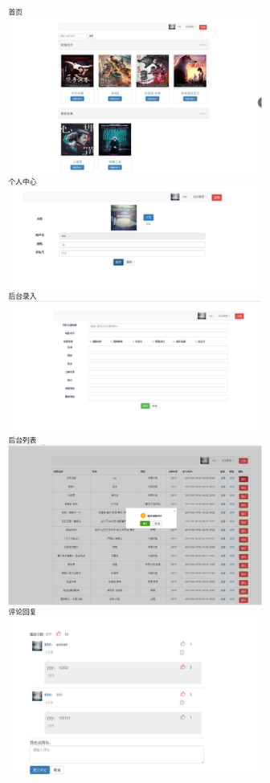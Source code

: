 首页
![首页](/demonstrate/home.jpg)
个人中心
![个人中心](/demonstrate/user.jpg)
后台录入
![后台录入](/demonstrate/admin.jpg)
后台列表
![后台列表](/demonstrate/adminlist.jpg)
评论回复
![评论回复](/demonstrate/comment.jpg)
